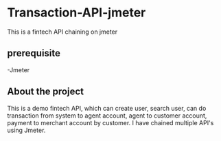 # Transaction-API-jmeter
This is a fintech API chaining on jmeter

## prerequisite
-Jmeter

## About the project
This is a demo fintech API, which can create user, search user, can do transaction from system to agent account, agent to customer account, payment to merchant account by customer. I have chained multiple API's using Jmeter.
